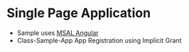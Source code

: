 # Single Page Application

- Sample uses [MSAL Angular](https://www.npmjs.com/package/@azure/msal-angular) 
- Class-Sample-App App Registration using Implicit Grant